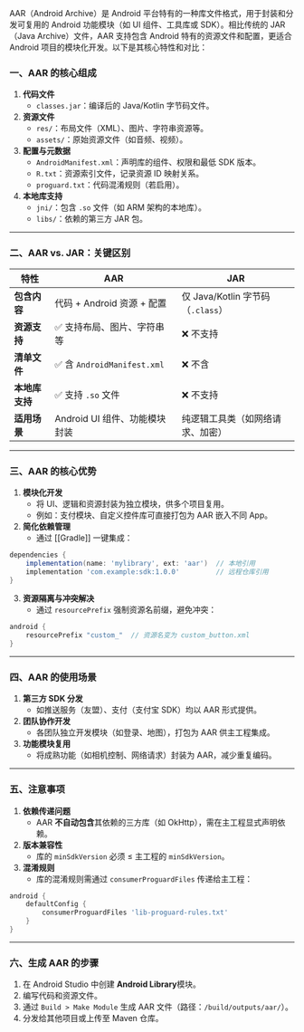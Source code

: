 AAR（Android Archive）是 Android 平台特有的一种库文件格式，用于封装和分发可复用的 Android 功能模块（如 UI 组件、工具库或 SDK）。相比传统的 JAR（Java Archive）文件，AAR 支持包含 Android 特有的资源文件和配置，更适合 Android 项目的模块化开发。以下是其核心特性和对比：
### 一、AAR 的核心组成

1. ​**​代码文件​**​
    - `classes.jar`：编译后的 Java/Kotlin 字节码文件。
2. ​**​资源文件​**​
    - `res/`：布局文件（XML）、图片、字符串资源等。
    - `assets/`：原始资源文件（如音频、视频）。
3. ​**​配置与元数据​**​
    - `AndroidManifest.xml`：声明库的组件、权限和最低 SDK 版本。
    - `R.txt`：资源索引文件，记录资源 ID 映射关系。
    - `proguard.txt`：代码混淆规则（若启用）。
4. ​**​本地库支持​**​
    - `jni/`：包含 `.so` 文件（如 ARM 架构的本地库）。
    - `libs/`：依赖的第三方 JAR 包。

---
### 二、AAR vs. JAR：关键区别

|​**​特性​**​|​**​AAR​**​|​**​JAR​**​|
|---|---|---|
|​**​包含内容​**​|代码 + Android 资源 + 配置|仅 Java/Kotlin 字节码（`.class`）|
|​**​资源支持​**​|✅ 支持布局、图片、字符串等|❌ 不支持|
|​**​清单文件​**​|✅ 含 `AndroidManifest.xml`|❌ 不含|
|​**​本地库支持​**​|✅ 支持 `.so` 文件|❌ 不支持|
|​**​适用场景​**​|Android UI 组件、功能模块封装|纯逻辑工具类（如网络请求、加密）|

---
### 三、AAR 的核心优势
1. ​**​模块化开发​**​
    - 将 UI、逻辑和资源封装为独立模块，供多个项目复用。
    - 例如：支付模块、自定义控件库可直接打包为 AAR 嵌入不同 App。
2. ​**​简化依赖管理​**​
    - 通过 [[Gradle]] 一键集成：
```gradle
dependencies {
    implementation(name: 'mylibrary', ext: 'aar')  // 本地引用
    implementation 'com.example:sdk:1.0.0'         // 远程仓库引用
}
```
3. ​**​资源隔离与冲突解决​**​
    - 通过 `resourcePrefix` 强制资源名前缀，避免冲突：
```gradle
android {
    resourcePrefix "custom_"  // 资源名变为 custom_button.xml
}
```
---

### 四、AAR 的使用场景
1. ​**​第三方 SDK 分发​**​
    - 如推送服务（友盟）、支付（支付宝 SDK）均以 AAR 形式提供。
2. ​**​团队协作开发​**​
    - 各团队独立开发模块（如登录、地图），打包为 AAR 供主工程集成。
3. ​**​功能模块复用​**​
    - 将成熟功能（如相机控制、网络请求）封装为 AAR，减少重复编码。
---

### 五、注意事项
1. ​**​依赖传递问题​**​
    - AAR ​**​不自动包含​**​其依赖的三方库（如 OkHttp），需在主工程显式声明依赖。
2. ​**​版本兼容性​**​
    - 库的 `minSdkVersion` 必须 ≤ 主工程的 `minSdkVersion`。
3. ​**​混淆规则​**​
    - 库的混淆规则需通过 `consumerProguardFiles` 传递给主工程：
```gradle
android {
    defaultConfig {
        consumerProguardFiles 'lib-proguard-rules.txt'
    }
}
```
---

### 六、生成 AAR 的步骤

1. 在 Android Studio 中创建 ​**​Android Library​**​ 模块。
2. 编写代码和资源文件。
3. 通过 `Build > Make Module` 生成 AAR 文件（路径：`/build/outputs/aar/`）。
4. 分发给其他项目或上传至 Maven 仓库。